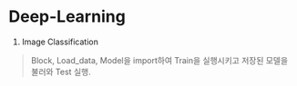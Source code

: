 # Deep-Learning

1. Image Classification
> Block, Load_data, Model을 import하여 Train을 실행시키고 저장된 모델을 불러와 Test 실행.
